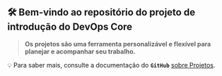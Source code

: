 ## 🛠️ Bem-vindo ao repositório do projeto de introdução do DevOps Core ###

> **Os projetos são uma ferramenta personalizável e flexível para planejar e acompanhar seu trabalho.**



💡 Para saber mais, consulte a documentação do **`GitHub`** [sobre Projetos](https://docs.github.com/issues/planning-and-tracking-with-projects/learning-about-projects/about-projects).
